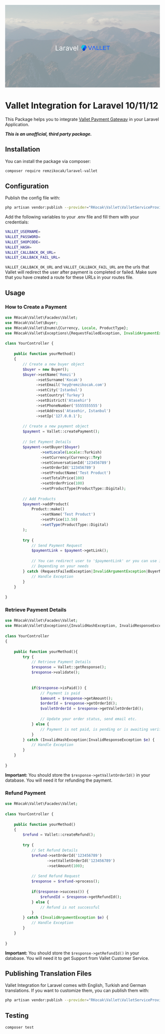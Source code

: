 <p align="center"><img src="/laravel-vallet.png" alt="Laravel Options"></p>

# Vallet Integration for Laravel 10/11/12

This Package helps you to integrate [Vallet Payment Gateway](https://vallet.com.tr) in your Laravel Application.

***This is an unofficial, third party package.***
## Installation

You can install the package via composer:

```bash
composer require remzikocak/laravel-vallet
```

## Configuration

Publish the config file with:

```bash
php artisan vendor:publish --provider="RKocak\Vallet\ValletServiceProvider" --tag="config"
```

Add the following variables to your .env file and fill them with your credentials:

```bash
VALLET_USERNAME=
VALLET_PASSWORD=
VALLET_SHOPCODE=
VALLET_HASH=
VALLET_CALLBACK_OK_URL=
VALLET_CALLBACK_FAIL_URL=
```

``VALLET_CALLBACK_OK_URL`` and ``VALLET_CALLBACK_FAIL_URL`` are the urls that Vallet will redirect the user after payment is completed or failed.
Make sure that you have created a route for these URLs in your routes file.


## Usage

### How to Create a Payment

```php
use RKocak\Vallet\Facades\Vallet;
use RKocak\Vallet\Buyer;
use RKocak\Vallet\Enums\{Currency, Locale, ProductType};
use RKocak\Vallet\Exceptions\{RequestFailedException, InvalidArgumentException, BuyerNotSetException, LocaleNotSetException, CurrencyNotSetException};

class YourController {

    public function yourMethod()
    {
        // Create a new buyer object
        $buyer = new Buyer();
        $buyer->setName('Remzi')
              ->setSurname('Kocak')
              ->setEmail('hey@remzikocak.com')
              ->setCity('Istanbul')
              ->setCountry('Turkey')
              ->setDistrict('Atasehir')
              ->setPhoneNumber('5555555555')
              ->setAddress('Atasehir, Istanbul')
              ->setIp('127.0.0.1');
        
        // Create a new payment object
        $payment = Vallet::createPayment();
        
        // Set Payment Details
        $payment->setBuyer($buyer)
                ->setLocale(Locale::Turkish)
                ->setCurrency(Currency::Try)
                ->setConversationId('123456789')
                ->setOrderId('123456789')
                ->setProductName('Test Product')
                ->setTotalPrice(100)
                ->setOrderPrice(100)
                ->setProductType(ProductType::Digital);
                
        // Add Products
        $payment->addProduct(
            Product::make()
                ->setName('Test Product')
                ->setPrice(13.50)
                ->setType(ProductType::Digital)
        );
        
        try {
            // Send Payment Request
            $paymentLink = $payment->getLink();
            
            // You can redirect user to '$paymentLink' or you can use it as a href in your button
            // Depending on your needs
        } catch (RequestFailedException|InvalidArgumentException|BuyerNotSetException|LocaleNotSetException|CurrencyNotSetException $e) {
            // Handle Exception
        }    
    }

}
```

### Retrieve Payment Details

```php
use RKocak\Vallet\Facades\Vallet;
use RKocak\Vallet\Exceptions\{InvalidHashException, InvalidResponseException};

class YourController
{

    public function yourMethod(){
        try {
            // Retrieve Payment Details
            $response = Vallet::getResponse();
            $response->validate();
            
            
            if($response->isPaid()) {
                // Payment is paid
                $amount = $response->getAmount();
                $orderId = $response->getOrderId();
                $valletOrderId = $response->getValletOrderId();
                
                // Update your order status, send email etc.
            } else {
                // Payment is not paid, is pending or is awaiting verification
            }
        } catch (InvalidHashException|InvalidResponseException $e) {
            // Handle Exception
        }
    }

}
```

**Important:** You should store the ``$response->getValletOrderId()`` in your database. You will need it for refunding the payment.

### Refund Payment

```php
use RKocak\Vallet\Facades\Vallet;

class YourController {

    public function yourMethod()
    {
        $refund = Vallet::createRefund();

        try {
            // Set Refund Details
            $refund->setOrderId('123456789')
                   ->setValletOrderId('123456789')
                   ->setAmount(100);
            
            // Send Refund Request
            $response = $refund->process();
            
            if($response->success()) {
                $refundId = $response->getRefundId();
            } else {
                // Refund is not successful
            }
        } catch (InvalidArgumentException $e) {
            // Handle Exception
        }
    }

}
```

**Important:** You should store the ``$response->getRefundId()`` in your database. You will need it to get Support from Vallet Customer Service.


## Publishing Translation Files

Vallet Integration for Laravel comes with English, Turkish and German translations. If you want to customize them, you can publish them with:

```bash
php artisan vendor:publish --provider="RKocak\Vallet\ValletServiceProvider" --tag="lang"
```

## Testing

```bash
composer test
```
